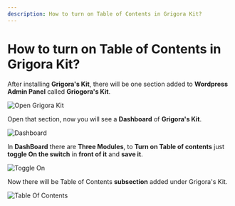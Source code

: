 ```yaml
---
description: How to turn on Table of Contents in Grigora Kit?
---
```


# How to turn on Table of Contents in Grigora Kit?
After installing **Grigora's Kit**, there will be one section added to **Wordpress Admin Panel** called **Griogora's Kit**.

![Open Grigora Kit](/img/tutorial/tcgk1openGrigoraKit.png)

Open that section, now you will see a **Dashboard** of **Grigora's Kit**.

![Dashboard](/img/tutorial/tcgk2dashboard.png)

In **DashBoard** there are **Three Modules**, to **Turn on Table of contents** just **toggle On the switch** in **front of it** and **save it**.

![Toggle On](/img/tutorial/tcgk3toggleon.png)

Now there will be Table of Contents **subsection** added under Grigora's Kit.

![Table Of Contents](/img/tutorial/tcgk4tableOfContents.png)



